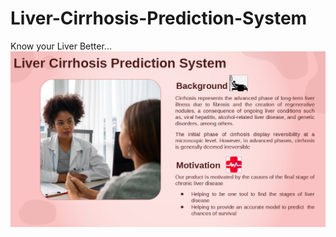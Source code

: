 # Liver-Cirrhosis-Prediction-System
Know your Liver Better...
![Liver-Cirrhosis-Prediction-System](Background.png)
